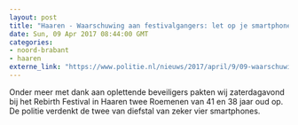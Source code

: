 ```yaml
---
layout: post
title: "Haaren - Waarschuwing aan festivalgangers: let op je smartphone"
date: Sun, 09 Apr 2017 08:44:00 GMT
categories: 
- noord-brabant 
- haaren 
externe_link: "https://www.politie.nl/nieuws/2017/april/9/09-waarschuwing-aan-festivalgangers-let-op-je-smartphone.html"
---
```


Onder meer met dank aan oplettende beveiligers pakten wij zaterdagavond bij het Rebirth Festival in Haaren twee Roemenen van 41 en 38 jaar oud op. De politie verdenkt de twee van diefstal van zeker vier smartphones.
